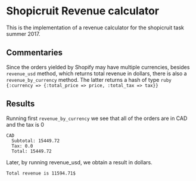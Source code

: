 # Shopicruit Revenue calculator
This is the implementation of a revenue calculator for the shopicruit task summer 2017.

## Commentaries

Since the orders yielded by Shopify may have multiple currencies, besides ```revenue_usd``` method, which returns total revenue in dollars, there is also a ```revenue_by_currency``` method. The latter returns a hash of type ```ruby {:currency => {:total_price => price, :total_tax => tax}}```

## Results
Running first ```revenue_by_currency``` we see that all of the orders are in CAD and the tax is 0

```
CAD
  Subtotal: 15449.72
  Tax: 0.0
  Total: 15449.72
```

Later, by running revenue_usd, we obtain a result in dollars.

```
Total revenue is 11594.71$
```
